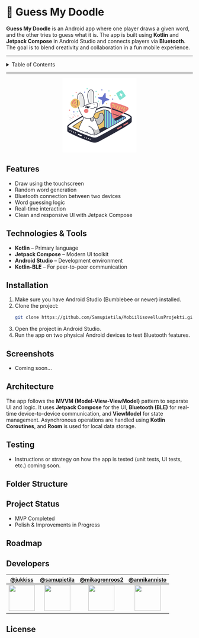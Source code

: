 # 🎨 Guess My Doodle

**Guess My Doodle** is an Android app where one player draws a given word, and the other tries to guess what it is. The app is built using **Kotlin** and **Jetpack Compose** in Android Studio and connects players via **Bluetooth**. The goal is to blend creativity and collaboration in a fun mobile experience.

---

<details>
  <summary>Table of Contents</summary>
  
1. [Features](#-features)
2. [Technologies & Tools](#-technologies--tools)
3. [Installation](#-installation)
4. [Screenshots](#-screenshots)
5. [Architecture](#-architecture)
6. [Testing](#-testing)
7. [Folder Structure](#-folder-structure)
8. [Project Status](#-project-status)
9. [Roadmap](#-roadmap)
10. [Developers](#-developers)
11. [License](#-license)

</details>

---

<div align="center">
  <img src="app/src/main/res/drawable/logo.png" alt="Project Logo" width="200" height="200">
</div>

## Features

- Draw using the touchscreen
- Random word generation
- Bluetooth connection between two devices
- Word guessing logic
- Real-time interaction
- Clean and responsive UI with Jetpack Compose


## Technologies & Tools

- **Kotlin** – Primary language
- **Jetpack Compose** – Modern UI toolkit
- **Android Studio** – Development environment
- **Kotlin-BLE** – For peer-to-peer communication


## Installation

1. Make sure you have Android Studio (Bumblebee or newer) installed.
2. Clone the project:
   ```bash
   git clone https://github.com/Samupietila/MobiilisovellusProjekti.git
3. Open the project in Android Studio.
4. Run the app on two physical Android devices to test Bluetooth features.
   

## Screenshots

- Coming soon...


## Architecture

The app follows the **MVVM (Model-View-ViewModel)** pattern to separate UI and logic.
It uses **Jetpack Compose** for the UI, **Bluetooth (BLE)** for real-time device-to-device communication, and **ViewModel** for state management.
Asynchronous operations are handled using **Kotlin Coroutines**, and **Room** is used for local data storage.

## Testing

- Instructions or strategy on how the app is tested (unit tests, UI tests, etc.) coming soon.


## Folder Structure


## Project Status
- MVP Completed
- Polish & Improvements in Progress

## Roadmap

## Developers

| [@jukkiss](https://github.com/jukkiss) | [@samupietila](https://github.com/samupietila) | [@mikagronroos2](https://github.com/mikagronroos2) | [@annikannisto](https://github.com/annikannisto) |
|:--:|:--:|:--:|:--:|
| <img src="https://github.com/jukkiss.png" width="70" height="70"> | <img src="https://github.com/samupietila.png" width="70" height="70"> | <img src="https://github.com/mikagronroos2.png" width="70" height="70"> | <img src="https://github.com/annikannisto.png" width="70" height="70"> |



## License
